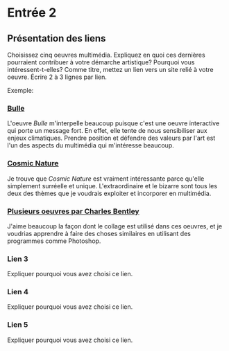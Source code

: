 # Entrée 2
## Présentation des liens
Choisissez cinq oeuvres multimédia. Expliquez en quoi ces dernières pourraient contribuer à votre démarche artistique? Pourquoi vous intéressent-t-elles? Comme titre, mettez un lien vers un site relié à votre oeuvre. Écrire 2 à 3 lignes par lien.

Exemple: 
### [Bulle](https://www.onf.ca/interactif/bulle/) 
L'oeuvre *Bulle* m'interpelle beaucoup puisque c'est une oeuvre interactive qui porte un message fort. En effet, elle tente de nous sensibiliser aux enjeux climatiques. Prendre position et défendre des valeurs par l'art est l'un des aspects du multimédia qui m'intéresse beaucoup. 

### [Cosmic Nature](https://www.journal-du-design.fr/art/cosmic-nature-magnifique-exposition-des-oeuvres-de-yayoi-kusama-au-jardin-botanique-de-new-york-136766/)
Je trouve que *Cosmic Nature* est vraiment intéressante parce qu'elle simplement surréelle et unique. L'extraordinaire et le bizarre sont tous les deux des thèmes que je voudrais exploiter et incorporer en multimédia.
### [Plusieurs oeuvres par Charles Bentley](https://trendland.com/the-stunning-mixed-media-collages-of-charles-bentley/)
J'aime beaucoup la façon dont le collage est utilisé dans ces oeuvres, et je voudrias apprendre à faire des choses similaires en utilisant des programmes comme Photoshop.

### Lien 3 
Expliquer pourquoi vous avez choisi ce lien.  

### Lien 4 
Expliquer pourquoi vous avez choisi ce lien. 

### Lien 5 
Expliquer pourquoi vous avez choisi ce lien. 

